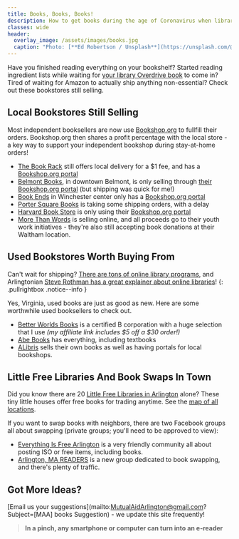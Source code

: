 ```yaml
---
title: Books, Books, Books!
description: How to get books during the age of Coronavirus when libraries are closed.
classes: wide
header:
  overlay_image: /assets/images/books.jpg
  caption: "Photo: [**Ed Robertson / Unsplash**](https://unsplash.com/@eddrobertson)"
---
```


Have you finished reading everything on your bookshelf?  Started reading ingredient lists while waiting for [your library Overdrive book](/parents/#library-programs-online) to come in?  Tired of waiting for Amazon to actually ship anything non-essential?  Check out these bookstores still selling.

## Local Bookstores Still Selling

Most independent booksellers are now use [Bookshop.org](http://bookshop.org/) to fullfill their orders.  Bookshop.org then shares a profit percentage with the local store - a key way to support your independent bookshop during stay-at-home orders!  

- [The Book Rack](http://www.book-rack.com/covid-update/) still offers local delivery for a $1 fee, and has a [Bookshop.org portal](http://www.bookshop.org/shop/bookrack)
- [Belmont Books](https://www.belmontbooks.com/message-concerning-temporary-closure?shane), in downtown Belmont, is only selling through [their Bookshop.org portal](https://bookshop.org/shop/belmontbooks) (but shipping was quick for me!)
- [Book Ends](https://bookendswinchester.indielite.org/) in Winchester center only has a [Bookshop.org portal](https://bookshop.org/shop/bookendswinchester)
- [Porter Square Books](https://www.portersquarebooks.com/porter-square-books-and-covid-19) is taking some shipping orders, with a delay
- [Harvard Book Store](http://www.harvard.com/updates_on_covid-19) is only using their [Bookshop.org portal](https://bookshop.org/shop/harvardbookstore)
- [More Than Words](https://mtwyouth.org) is selling online, and all proceeds go to their youth work initiatives - they're also still accepting book donations at their Waltham location.

## Used Bookstores Worth Buying From

Can't wait for shipping?  [There are tons of online library programs](/parents/#library-programs-online), and Arlingtonian [Steve Rothman has a great explainer about online libraries](https://sites.google.com/site/arlingtonbookgroup/home/digital-book-guide)! 
{: .pullrightbox .notice--info }

Yes, Virginia, used books are just as good as new.  Here are some worthwhile used booksellers to check out.

- [Better Worlds Books](http://i.refs.cc/piF3oBiZ?smile_ref=eyJzbWlsZV9zb3VyY2UiOiJzbWlsZV91aSIsInNtaWxlX21lZGl1bSI6IiIsInNtaWxlX2NhbXBhaWduIjoicmVmZXJyYWxfcHJvZ3JhbSIsInNtaWxlX2N1c3RvbWVyX2lkIjo0NTQwNzE3MDd9) is a certified B corporation with a huge selection that I use _(my affiliate link includes $5 off a $30 order!)_ 
- [Abe Books](https://www.abebooks.com/books/used-books.shtml) has everything, including textbooks
- [ALibris](https://www.alibris.com/books) sells their own books as well as having portals for local bookshops.

## Little Free Libraries And Book Swaps In Town

Did you know there are 20 [Little Free Libraries in Arlington](https://littlefreelibrary.org/ourmap/) alone?  These tiny little houses offer free books for trading anytime.  See the [map of all locations](https://littlefreelibrary.org/ourmap/).

If you want to swap books with neighbors, there are two Facebook groups all about swapping (private groups; you'll need to be approved to view):
- [Everything Is Free Arlington](https://www.facebook.com/groups/EIFArlingtonMA/) is a very friendly community all about posting ISO or free items, including books.
- [Arlington, MA READERS](https://www.facebook.com/groups/729539601120439/) is a new group dedicated to book swapping, and there's plenty of traffic.

## Got More Ideas?

[Email us your suggestions](mailto:MutualAidArlington@gmail.com?Subject=[MAA] books Suggestion) - we update this site frequently!

> **In a pinch, any smartphone or computer can turn into an e-reader** <span style="color: #4b7a47"><i class="fa fa-book"></i></span>